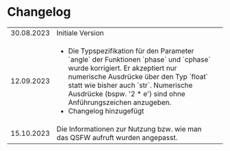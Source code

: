 # Changelog

<table><tbody>
<tr>
    <td>30.08.2023</td>
    <td>Initiale Version</td>
</tr>
<tr>
    <td>12.09.2023</td>
    <td>
        <ul>
            <li>
                Die Typspezifikation für den Parameter `angle` der Funktionen `phase` und `cphase` wurde korrigiert. Er akzeptiert nur
                numerische Ausdrücke über den Typ `float` statt wie bisher auch `str`. Numerische Ausdrücke (bspw. '2 * e') sind ohne
                Anführungszeichen anzugeben.
            </li>
            <li>Changelog hinzugefügt</li>
        </ul>
    </td>
</tr>
<tr>
    <td>15.10.2023</td>
    <td>Die Informationen zur Nutzung bzw. wie man das QSFW aufruft wurden angepasst.<td>
</tr>
</tbody></table>